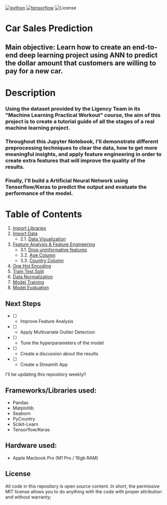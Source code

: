 [![python](https://img.shields.io/badge/Python-3.8-3776AB.svg?style=flat&logo=python&logoColor=white)](https://www.python.org)
[![tensorflow](https://img.shields.io/badge/TensorFlow-2.9-FF6F00.svg?style=flat&logo=tensorflow)](https://www.tensorflow.org)
![License](https://img.shields.io/badge/Code%20License-MIT-blue.svg)

# **Car Sales Prediction**

## **Main objective**: Learn how to create an end-to-end deep learning project using ANN to predict the dollar amount that customers are willing to pay for a new car.

# Description
### Using the dataset provided by the Ligency Team in its "Machine Learning Practical Workout" course, the aim of this project is to create a tutorial guide of all the stages of a real machine learning project.

### Throughout this Jupyter Notebook, I'll demonstrate different preprocessing techniques to clear the data, how to get more meaningful insights, and apply feature engineering in order to create extra features that will improve the quality of the results.

### Finally, I'll build a Artificial Neural Network using Tensorflow/Keras to predict the output and evaluate the performance of the model.

# Table of Contents

1. [Import Libraries](#1)
2. [Import Data](#2)
    - 2.1. [Data Visualization](#2.1)
3. [Feature Analysis & Feature Engineering](#3)
    - 3.1. [Drop uninformative features](#3.1)
    - 3.2. [Age Column](#3.2)
    - 3.3. [Country Column](#3.3)
4. [One Hot Encoding](#4)
5. [Train Test Split](#5)
6. [Data Normalization](#6)
7. [Model Training](#7)
8. [Model Evaluation](#8)

## Next Steps
- [ ] - Improve Feature Analysis
- [ ] - Apply Multivariate Outlier Detection
- [ ] - Tune the hyperparameters of the model
- [ ] - Create a discussion about the results
- [ ] - Create a Streamlit App 

I'll be updating this repository weekly!!

## Frameworks/Libraries used:
- Pandas
- Matplotlib
- Seaborn
- PyCountry
- Scikit-Learn
- Tensorflow/Keras

## Hardware used:
- Apple Macbook Pro (M1 Pro / 16gb RAM)

## License

All code in this repository is open source content. In short, the permissive MIT license allows you to do anything with the code with proper attribution and without warranty;

